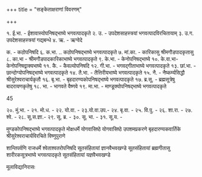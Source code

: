 +++
title = "सङ्केताक्षराणां विवरणम्"

+++

१. ई.भा. - ईशावास्योपनिषद्भाष्ये भगवत्पादकृते २. उ. - उपदेशसाहस्त्रयां भगवत्पादविरचितायाम् ३. उ.ग. उपदेशसाहस्त्रयां गद्यबन्धे ४. ऋ. - ऋग्वेदे 

क. - कठोपनिषदि ६. क.भा. .. कठोपनिषद्भाष्ये भगवत्पादकृते ७. मां.का. - कारिकासु श्रीमगौडपादकृतासु ८. का.भा - श्रीमगौडपादकारिकाभाष्ये भगवत्पादकृते ९. के.भा. - केनोपनिषद्भाष्ये १०. के.वा.भा- केनोपनिषद्वाक्यभाष्ये ११. कै. - कैवल्योपनिषदि १२. गी.भा. - भगवद्गीताभाष्ये भगवत्पादकृते १३. छां.भा. - छान्दोग्योपनिषद्भाष्ये भगवत्पादकृते १४. तै.भा. - तैत्तिरीयभाष्ये भगवत्पादकृते १५. नै. - नैष्कर्म्यसिद्धौ श्रीसुरेश्वराचार्यकृतौ १६. बृ.भा. - बृहदारण्यकोपनिषद्भाष्ये भगवत्पादकृते १७. ब्र.सू. - ब्रह्मसूत्रेषु बादरायणकृतेषु १८. भा. - भागवते वैष्णवे १९. मा.भा. - माण्डूक्योपनिषद्भाष्ये भगवत्पादकृते 

45 

२०. मुं.भा. - २१. मो.ध. - २२. यो.वा. - २३.यो.वा.उप.- २४. बृ.वा. - २५. वि.पु. - २६. शा.रा. - २७. श्वे. - २८. सू.स.ज्ञा.- २९. सू. ब्र. - ३०. सू. भा. - ३१. सू.य. - 

मुण्डकोपनिषद्भाष्ये भगवत्पादकृते मोक्षधर्मे योगवासिष्ठे योगवासिष्ठे उपशमप्रकरणे बृहदारण्यकवार्तिके श्रीसुरेश्वराचार्यविरचिते विष्णुपुराणे 

शान्तिपर्वणि राजधर्मे श्वेताश्वतरोपनिषदि सूतसंहितायां ज्ञानवैभवखण्डे सूतसंहितायां ब्रह्मगीतासु शारीरकसूत्रभाष्ये भगवत्पादकृते सूतसंहितायां यज्ञवैभवखण्डे 


मूलाविद्यानिरासः 